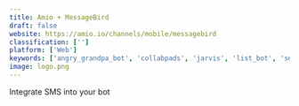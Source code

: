 ```yaml
---
title: Amio + MessageBird
draft: false 
website: https://amio.io/channels/mobile/messagebird
classification: ['']
platform: ['Web']
keywords: ['angry_grandpa_bot', 'collabpads', 'jarvis', 'list_bot', 'sendtask_for_ios', 'sorted_for_ios', 'streaks', 'talllly', 'task_fighter', 'yvebot', 'botwick']
image: logo.png
---
```

Integrate SMS into your bot